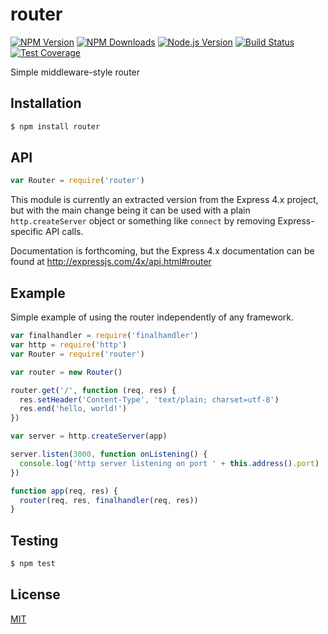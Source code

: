 # router

[![NPM Version][npm-image]][npm-url]
[![NPM Downloads][downloads-image]][downloads-url]
[![Node.js Version][node-version-image]][node-version-url]
[![Build Status][travis-image]][travis-url]
[![Test Coverage][coveralls-image]][coveralls-url]

Simple middleware-style router

## Installation

```sh
$ npm install router
```

## API

```js
var Router = require('router')
```

This module is currently an extracted version from the Express 4.x project,
but with the main change being it can be used with a plain `http.createServer`
object or something like `connect` by removing Express-specific API calls.

Documentation is forthcoming, but the Express 4.x documentation can be found
at http://expressjs.com/4x/api.html#router

## Example

Simple example of using the router independently of any framework.

```js
var finalhandler = require('finalhandler')
var http = require('http')
var Router = require('router')

var router = new Router()

router.get('/', function (req, res) {
  res.setHeader('Content-Type', 'text/plain; charset=utf-8')
  res.end('hello, world!')
})

var server = http.createServer(app)

server.listen(3000, function onListening() {
  console.log('http server listening on port ' + this.address().port)
})

function app(req, res) {
  router(req, res, finalhandler(req, res))
}
```

## Testing

```sh
$ npm test
```

## License

[MIT](LICENSE)

[npm-image]: https://img.shields.io/npm/v/router.svg?style=flat
[npm-url]: https://npmjs.org/package/router
[node-version-image]: https://img.shields.io/node/v/router.svg?style=flat
[node-version-url]: http://nodejs.org/download/
[travis-image]: https://img.shields.io/travis/pillarjs/router.svg?style=flat
[travis-url]: https://travis-ci.org/pillarjs/router
[coveralls-image]: https://img.shields.io/coveralls/pillarjs/router.svg?style=flat
[coveralls-url]: https://coveralls.io/r/pillarjs/router?branch=master
[downloads-image]: https://img.shields.io/npm/dm/router.svg?style=flat
[downloads-url]: https://npmjs.org/package/router
